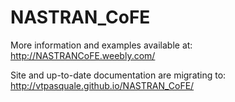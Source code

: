 # NASTRAN_CoFE 

More information and examples available at:
http://NASTRANCoFE.weebly.com/

Site and up-to-date documentation are migrating to:
http://vtpasquale.github.io/NASTRAN_CoFE/
